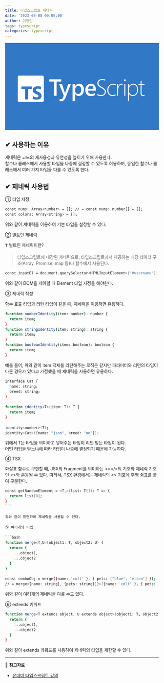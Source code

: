 ```yaml
---
title: 타입스크립트 제네릭
date: '2023-05-08 00:00:00'
author: 이용민
tags: typescript
categories: typescript
---
```


![typescript-logo.png](typescript-logo.png)

## ✔ 사용하는 이유

제네릭은 코드의 재사용성과 유연성을 높이기 위해 사용한다.  
함수나 클래스에서 사용할 타입을 나중에 결정할 수 있도록 허용하며, 동일한 함수나 클래스에서 여러 가지 타입을 다룰 수 있도록 한다.

## ✔ 제네릭 사용법

① 타입 지정

```bash
const nums: Array<number> = []; // = const nums: number[] = [];
const colors: Array<string> = [];
```

위와 같이 제네릭을 이용하여 기본 타입을 설정할 수 있다.

② 빌트인 제네릭

❓ 빌트인 제네릭이란?

> 타입스크립트에 내장된 제네릭으로, 타입스크립트에서 제공하는 내장 데이터 구조(Array, Promise, map 등)나 함수에서 사용된다.

```bash
const inputEl = document.querySelector<HTMLInputElement>("#username")!;
```

위와 같이 DOM을 제어할 때 Element 타입 지정을 해야한다.

③ 제네릭 작성

함수 호출 타입과 리턴 타입이 같을 때, 제네릭을 이용하면 유용하다.

```bash
function numberIdentity(item: number): number {
  return item;
}
function stringIdentity(item: string): string {
  return item;
}
function booleanIdentity(item: boolean): boolean {
  return item;
}
```

예를 들어, 위와 같이 item 객체를 리턴해주는 로직은 같지만 파라미터와 리턴의 타입이 다른 경우가 있다고 가정했을 때 제네릭을 사용하면 유용하다.

```bash
interface Cat {
  name: string;
  breed: string;
}

function identity<T>(item: T): T {
  return item;
}

identity<number>(7);
identity<Cat>({name: "json", breed: "no"});
```

위에서 T는 타입을 의미하고 넣어주는 타입이 리턴 받는 타입이 된다.  
어떤 타입을 받느냐에 따라 타입이 나중에 결정되기 때문에 가능하다.

④ TSX

화살표 함수로 구현할 때, JSX의 Fragment를 의미하는 <></>의 기호와 제네릭 기호인 <>와 혼동될 수 있다.
따라서, TSX 환경에서는 제네릭의 <> 기호에 후행 쉼표를 붙여 구분한다.

````bash
const getRandomElement = <T,>(list: T[]): T => {
  return list[0];
}
```

위와 같이 표현하여 제네릭을 사용할 수 있다.

⑤ 여러개의 타입

```bash
function merge<T,U>(object1: T, object2: U) {
  return {
    ...object1,
    ...object2
  }
}

const comboObj = merge({name: 'colt' }, { pets: ["blue", "elton"] });
// = merge<{name: string}, {pets: string[]}>({name: 'colt' }, { pets: ["blue", "elton"] });

````

위와 같이 여러개의 제네릭을 다룰 수도 있다.

⑥ extends 키워드

```bash
function merge<T extends object, U extends object>(object1: T, object2: U) {
  return {
    ...object1,
    ...object2
  }
}
```

위와 같이 extends 키워드를 사용하여 제네릭의 타입을 제한할 수 있다.

---

📂 **참고자료**

- [유데미 타입스크립트 강의](https://www.udemy.com/share/1073Ug3@-b0NZ_2ntkpPQxEojOh7bZ_Bdk_5cNC7JDGVyKktIJkjkzdPxS-pM6zRv-qY_lfG7w==/)

```

```
